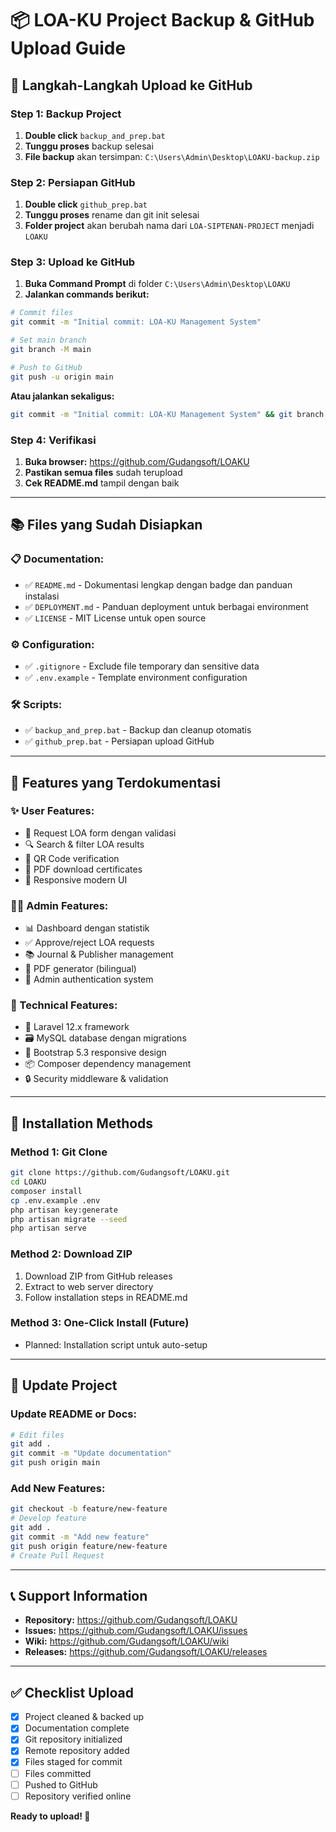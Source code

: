 # 📦 LOA-KU Project Backup & GitHub Upload Guide

## 🎯 Langkah-Langkah Upload ke GitHub

### **Step 1: Backup Project**
1. **Double click** `backup_and_prep.bat`
2. **Tunggu proses** backup selesai
3. **File backup** akan tersimpan: `C:\Users\Admin\Desktop\LOAKU-backup.zip`

### **Step 2: Persiapan GitHub**
1. **Double click** `github_prep.bat`
2. **Tunggu proses** rename dan git init selesai
3. **Folder project** akan berubah nama dari `LOA-SIPTENAN-PROJECT` menjadi `LOAKU`

### **Step 3: Upload ke GitHub**
1. **Buka Command Prompt** di folder `C:\Users\Admin\Desktop\LOAKU`
2. **Jalankan commands berikut:**

```bash
# Commit files
git commit -m "Initial commit: LOA-KU Management System"

# Set main branch
git branch -M main

# Push to GitHub
git push -u origin main
```

**Atau jalankan sekaligus:**
```bash
git commit -m "Initial commit: LOA-KU Management System" && git branch -M main && git push -u origin main
```

### **Step 4: Verifikasi**
1. **Buka browser:** https://github.com/Gudangsoft/LOAKU
2. **Pastikan semua files** sudah terupload
3. **Cek README.md** tampil dengan baik

---

## 📚 Files yang Sudah Disiapkan

### **📋 Documentation:**
- ✅ `README.md` - Dokumentasi lengkap dengan badge dan panduan instalasi
- ✅ `DEPLOYMENT.md` - Panduan deployment untuk berbagai environment
- ✅ `LICENSE` - MIT License untuk open source

### **⚙️ Configuration:**
- ✅ `.gitignore` - Exclude file temporary dan sensitive data
- ✅ `.env.example` - Template environment configuration

### **🛠️ Scripts:**
- ✅ `backup_and_prep.bat` - Backup dan cleanup otomatis
- ✅ `github_prep.bat` - Persiapan upload GitHub

---

## 🌟 Features yang Terdokumentasi

### **✨ User Features:**
- 📝 Request LOA form dengan validasi
- 🔍 Search & filter LOA results  
- 📱 QR Code verification
- 📄 PDF download certificates
- 🎨 Responsive modern UI

### **👨‍💼 Admin Features:**
- 📊 Dashboard dengan statistik
- ✅ Approve/reject LOA requests
- 📚 Journal & Publisher management
- 🎨 PDF generator (bilingual)
- 🔐 Admin authentication system

### **🔧 Technical Features:**
- 🚀 Laravel 12.x framework
- 🗃️ MySQL database dengan migrations
- 🎯 Bootstrap 5.3 responsive design
- 📦 Composer dependency management
- 🔒 Security middleware & validation

---

## 📱 Installation Methods

### **Method 1: Git Clone**
```bash
git clone https://github.com/Gudangsoft/LOAKU.git
cd LOAKU
composer install
cp .env.example .env
php artisan key:generate
php artisan migrate --seed
php artisan serve
```

### **Method 2: Download ZIP**
1. Download ZIP from GitHub releases
2. Extract to web server directory
3. Follow installation steps in README.md

### **Method 3: One-Click Install** (Future)
- Planned: Installation script untuk auto-setup

---

## 🔄 Update Project

### **Update README or Docs:**
```bash
# Edit files
git add .
git commit -m "Update documentation"
git push origin main
```

### **Add New Features:**
```bash
git checkout -b feature/new-feature
# Develop feature
git add .
git commit -m "Add new feature"
git push origin feature/new-feature
# Create Pull Request
```

---

## 📞 Support Information

- **Repository:** https://github.com/Gudangsoft/LOAKU
- **Issues:** https://github.com/Gudangsoft/LOAKU/issues  
- **Wiki:** https://github.com/Gudangsoft/LOAKU/wiki
- **Releases:** https://github.com/Gudangsoft/LOAKU/releases

---

## ✅ Checklist Upload

- [x] Project cleaned & backed up
- [x] Documentation complete
- [x] Git repository initialized  
- [x] Remote repository added
- [x] Files staged for commit
- [ ] Files committed
- [ ] Pushed to GitHub
- [ ] Repository verified online

**Ready to upload! 🚀**
